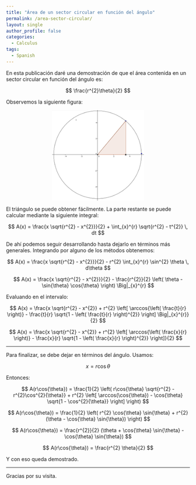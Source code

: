 ```yaml
---
title: "Área de un sector circular en función del ángulo"
permalink: /area-sector-circular/
layout: single
author_profile: false
categories:
  - Calculus
tags:
  - Spanish
---
```


En esta publicación daré una demostración de que el área contenida en un sector circular en función del ángulo es:

$$ \frac{r^{2}\theta}{2} $$


Observemos la siguiente figura:

<img src="/assets/images/semi-circulo.PNG" alt="Figura 1" style="display: block; margin: 0 auto; width:50%;" >

El triángulo se puede obtener fácilmente. La parte restante se puede calcular mediante la siguiente integral:

$$
A(x) = \frac{x \sqrt{r^{2} - x^{2}}}{2} + \int_{x}^{r} \sqrt{r^{2} - t^{2}} \, dt
$$

De ahí podemos seguir desarrollando hasta dejarlo en términos más generales. Integrando por alguno de los métodos obtenemos:

$$
A(x) = \frac{x \sqrt{r^{2} - x^{2}}}{2} - r^{2} \int_{x}^{r} \sin^{2} \theta \, d\theta
$$

$$
A(x) = \frac{x \sqrt{r^{2} - x^{2}}}{2} - \frac{r^{2}}{2} \left( \theta - \sin{\theta} \cos{\theta} \right) \Big|_{x}^{r}
$$

Evaluando en el intervalo:

$$
A(x) = \frac{x \sqrt{r^{2} - x^{2}} + r^{2} \left[ \arccos{\left( \frac{t}{r} \right)} - \frac{t}{r} \sqrt{1 - \left( \frac{t}{r} \right)^{2}} \right] \Big|_{x}^{r}}{2}
$$

$$
A(x) = \frac{x \sqrt{r^{2} - x^{2}} + r^{2} \left[ \arccos{\left( \frac{x}{r} \right)} - \frac{x}{r} \sqrt{1 - \left( \frac{x}{r} \right)^{2}} \right]}{2}
$$

---

Para finalizar, se debe dejar en términos del ángulo. Usamos:

$$
x = r \cos{\theta}
$$

Entonces:

$$
A(r\cos{\theta}) = \frac{1}{2} \left( r\cos{\theta} \sqrt{r^{2} - r^{2}\cos^{2}{\theta}} + r^{2} \left[ \arccos(\cos{\theta}) - \cos{\theta} \sqrt{1 - \cos^{2}{\theta}} \right] \right)
$$

$$
A(r\cos{\theta}) = \frac{1}{2} \left( r^{2} \cos{\theta} \sin{\theta} + r^{2} (\theta - \cos{\theta} \sin{\theta}) \right)
$$

$$
A(r\cos{\theta}) = \frac{r^{2}}{2} (\theta + \cos{\theta} \sin{\theta} - \cos{\theta} \sin{\theta})
$$

$$
A(r\cos{\theta}) = \frac{r^{2} \theta}{2}
$$

Y con eso queda demostrado.

---

Gracias por su visita.
